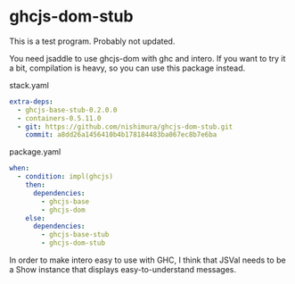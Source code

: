 # ghcjs-dom-stub

This is a test program.
Probably not updated.

You need jsaddle to use ghcjs-dom with ghc and intero.
If you want to try it a bit, compilation is heavy, so you can use this package instead.



stack.yaml

```yaml
extra-deps:
  - ghcjs-base-stub-0.2.0.0
  - containers-0.5.11.0
  - git: https://github.com/nishimura/ghcjs-dom-stub.git
    commit: a8dd26a1456410b4b178184483ba067ec8b7e6ba
```



package.yaml

```yaml
when:
  - condition: impl(ghcjs)
    then:
      dependencies:
        - ghcjs-base
        - ghcjs-dom
    else:
      dependencies:
        - ghcjs-base-stub
        - ghcjs-dom-stub
```



In order to make intero easy to use with GHC, I think that JSVal needs to be a Show instance that displays easy-to-understand messages.
